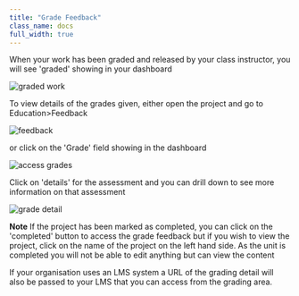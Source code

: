 ```yaml
---
title: "Grade Feedback"
class_name: docs
full_width: true
---
```


When your work has been graded and released by your class instructor, you will see 'graded' showing in your dashboard

<img alt="graded work" src="/img/docs/graded.png" class="simple"/>

To view details of the grades given, either open the project and go to Education>Feedback

<img alt="feedback" src="/img/docs/feedback.png" class="simple"/>

or click on the 'Grade' field showing in the dashboard

<img alt="access grades" src="/img/docs/accessgrades.png" class="simple"/>

Click on 'details' for the assessment and you can drill down to see more information on that assessment

<img alt="grade detail" src="/img/docs/gradedetail.png" class="simple"/>

**Note** If the project has been marked as completed, you can click on the 'completed' button to access the grade feedback but if you wish to view the project, click on the name of the project on the left hand side. As the unit is completed you will not be able to edit anything but can view the content

If your organisation uses an LMS system a URL of the grading detail will also be passed to your LMS that you can access from the grading area.




